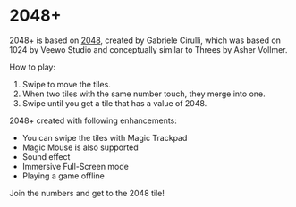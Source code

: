 2048+
========

2048+ is based on [2048](http://gabrielecirulli.github.io/2048/), created by Gabriele Cirulli, which was based on 1024 by Veewo Studio and conceptually similar to Threes by Asher Vollmer. 

How to play: 

1. Swipe to move the tiles. 
2. When two tiles with the same number touch, they merge into one. 
3. Swipe until you get a tile that has a value of 2048. 

2048+ created with following enhancements: 

* You can swipe the tiles with Magic Trackpad 
* Magic Mouse is also supported 
* Sound effect 
* Immersive Full-Screen mode 
* Playing a game offline 

Join the numbers and get to the 2048 tile!
